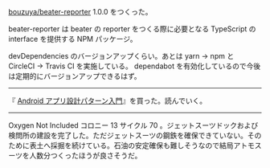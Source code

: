 [bouzuya/beater-reporter][] 1.0.0 をつくった。

beater-reporter は beater の reporter をつくる際に必要となる TypeScript の interface を提供する NPM パッケージ。

devDependencies のバージョンアップくらい。あとは yarn -> npm と CircleCI -> Travis CI を実施している。 dependabot を有効化しているので今後は定期的にバージョンアップできるはず。

---

『 [Android アプリ設計パターン入門](https://peaks.cc/books/architecture_patterns)』を買った。読んでいく。

---

Oxygen Not Included コロニー 13 サイクル 70 。ジェットスーツドックおよび検問所の建設を完了した。ただジェットスーツの鋼鉄を確保できていない。そのために表土へ採掘を続けている。石油の安定確保も難しそうなので結局アトモスーツを人数分つくったほうが良さそうだ。

[bouzuya/beater-reporter]: https://github.com/bouzuya/beater-reporter
